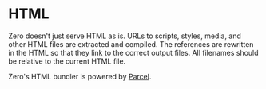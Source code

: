 # HTML

Zero doesn't just serve HTML as is. URLs to scripts, styles, media, and other HTML files are extracted and compiled. The references are rewritten in the HTML so that they link to the correct output files. All filenames should be relative to the current HTML file.

Zero's HTML bundler is powered by [Parcel](https://parceljs.org/).
